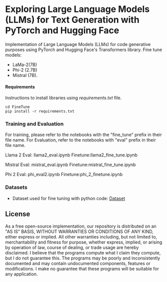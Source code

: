 

# Exploring Large Language Models (LLMs) for Text Generation with PyTorch and Hugging Face

Implementation of Large Language Models (LLMs) for code generative purposes using PyTorch and Hugging Face's Transformers library. 
Fine tune models: 
- LaMa-2(7B)
- Phi-2 (2.7B)
- Mistral (7B).

#### Requirements

Instructions to install libraries using *requirements.txt* file.

```shell
cd FineTune 
pip install -r requirements.txt
```


### Training and Evaluation

For training, please refer to the notebooks with the "fine_tune" prefix in their file name. For Evaluation, refer to the notebooks with "eval" prefix in their file name. 

Llama 2 
Eval: llama2_eval.ipynb
Finetune:llama2_fine_tune.ipynb

Mistral 
Eval: mistral_eval.ipynb
Finetune:mistral_fine_tune.ipynb

Phi 2
Eval: phi_eval2.ipynb
Finetune:phi_2_finetune.ipynb

### Datasets

- Dataset used for fine tuning with python code: [Dataset](https://huggingface.co/datasets/flytech/python-codes-25k)

## License
As a free open-source implementation, our repository is distributed on an "AS IS" BASIS, WITHOUT WARRANTIES OR CONDITIONS OF ANY KIND, either express or implied. All other warranties including, but not limited to, merchantability and fitness for purpose, whether express, implied, or arising by operation of law, course of dealing, or trade usage are hereby disclaimed. I believe that the programs compute what I claim they compute, but I do not guarantee this. The programs may be poorly and inconsistently documented and may contain undocumented components, features or modifications. I make no guarantee that these programs will be suitable for any application.

